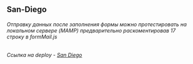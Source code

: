 ## San-Diego

###### Отправку данных после заполнения формы можно протестировать на локальном сервере (MAMP) предварительно раскоментировав 17 строку в formMail.js

###### Ссылка на deploy - [San Diego](https://awesome-montalcini-c83220.netlify.com/)